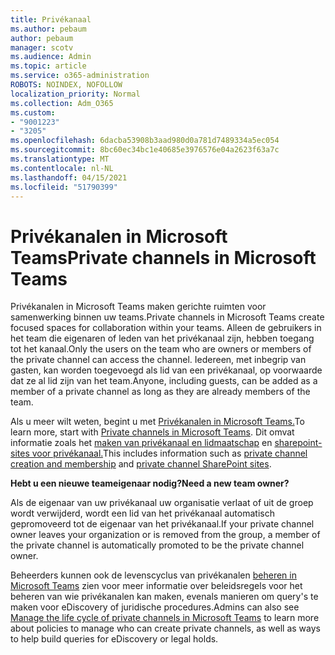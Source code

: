 ```yaml
---
title: Privékanaal
ms.author: pebaum
author: pebaum
manager: scotv
ms.audience: Admin
ms.topic: article
ms.service: o365-administration
ROBOTS: NOINDEX, NOFOLLOW
localization_priority: Normal
ms.collection: Adm_O365
ms.custom:
- "9001223"
- "3205"
ms.openlocfilehash: 6dacba53908b3aad980d0a781d7489334a5ec054
ms.sourcegitcommit: 8bc60ec34bc1e40685e3976576e04a2623f63a7c
ms.translationtype: MT
ms.contentlocale: nl-NL
ms.lasthandoff: 04/15/2021
ms.locfileid: "51790399"
---
```

# <a name="private-channels-in-microsoft-teams"></a><span data-ttu-id="abd1a-102">Privékanalen in Microsoft Teams</span><span class="sxs-lookup"><span data-stu-id="abd1a-102">Private channels in Microsoft Teams</span></span>

<span data-ttu-id="abd1a-103">Privékanalen in Microsoft Teams maken gerichte ruimten voor samenwerking binnen uw teams.</span><span class="sxs-lookup"><span data-stu-id="abd1a-103">Private channels in Microsoft Teams create focused spaces for collaboration within your teams.</span></span> <span data-ttu-id="abd1a-104">Alleen de gebruikers in het team die eigenaren of leden van het privékanaal zijn, hebben toegang tot het kanaal.</span><span class="sxs-lookup"><span data-stu-id="abd1a-104">Only the users on the team who are owners or members of the private channel can access the channel.</span></span> <span data-ttu-id="abd1a-105">Iedereen, met inbegrip van gasten, kan worden toegevoegd als lid van een privékanaal, op voorwaarde dat ze al lid zijn van het team.</span><span class="sxs-lookup"><span data-stu-id="abd1a-105">Anyone, including guests, can be added as a member of a private channel as long as they are already members of the team.</span></span>

<span data-ttu-id="abd1a-106">Als u meer wilt weten, begint u met [Privékanalen in Microsoft Teams.](https://docs.microsoft.com/MicrosoftTeams/private-channels)</span><span class="sxs-lookup"><span data-stu-id="abd1a-106">To learn more, start with [Private channels in Microsoft Teams](https://docs.microsoft.com/MicrosoftTeams/private-channels).</span></span> <span data-ttu-id="abd1a-107">Dit omvat informatie zoals het [maken van privékanaal en lidmaatschap](https://docs.microsoft.com/MicrosoftTeams/private-channels#private-channel-creation-and-membership) en [sharepoint-sites voor privékanaal.](https://docs.microsoft.com/MicrosoftTeams/private-channels#private-channel-sharepoint-sites)</span><span class="sxs-lookup"><span data-stu-id="abd1a-107">This includes information such as [private channel creation and membership](https://docs.microsoft.com/MicrosoftTeams/private-channels#private-channel-creation-and-membership) and [private channel SharePoint sites](https://docs.microsoft.com/MicrosoftTeams/private-channels#private-channel-sharepoint-sites).</span></span>

<span data-ttu-id="abd1a-108">**Hebt u een nieuwe teameigenaar nodig?**</span><span class="sxs-lookup"><span data-stu-id="abd1a-108">**Need a new team owner?**</span></span>

<span data-ttu-id="abd1a-109">Als de eigenaar van uw privékanaal uw organisatie verlaat of uit de groep wordt verwijderd, wordt een lid van het privékanaal automatisch gepromoveerd tot de eigenaar van het privékanaal.</span><span class="sxs-lookup"><span data-stu-id="abd1a-109">If your private channel owner leaves your organization or is removed from the group, a member of the private channel is automatically promoted to be the private channel owner.</span></span>

<span data-ttu-id="abd1a-110">Beheerders kunnen ook de levenscyclus van privékanalen [beheren in Microsoft Teams](https://docs.microsoft.com/MicrosoftTeams/private-channels-life-cycle-management) zien voor meer informatie over beleidsregels voor het beheren van wie privékanalen kan maken, evenals manieren om query's te maken voor eDiscovery of juridische procedures.</span><span class="sxs-lookup"><span data-stu-id="abd1a-110">Admins can also see [Manage the life cycle of private channels in Microsoft Teams](https://docs.microsoft.com/MicrosoftTeams/private-channels-life-cycle-management) to learn more about policies to manage who can create private channels, as well as ways to help build queries for eDiscovery or legal holds.</span></span>
